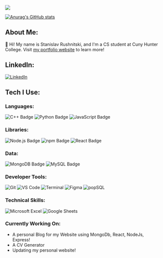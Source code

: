 <a href="https://visitcount.itsvg.in">
  <img src="https://visitcount.itsvg.in/api?id=Stbam&label=Profile%20Views&color=0&icon=8&pretty=false" />
</a>

[![Anurag's GitHub stats](https://github-readme-stats.vercel.app/api?username=stbam)](https://github.com/stbam/github-readme-stats)


## **About Me:**
👋 Hi! My name is Stanislav Rushnitski, and I'm a CS student at Cuny Hunter College. Visit [my portfolio website](https://stbam.github.io) to learn more!

## LinkedIn:
[![LinkedIn](https://img.shields.io/badge/LinkedIn-Profile-blue?style=flat&logo=linkedin)](https://www.linkedin.com/in/stanislav-rushnitski-390455175/)



## **Tech I Use:**
### **Languages:**
![C++ Badge](https://img.shields.io/badge/c%2B%2B-005993.svg?style=for-the-badge&logo=c%2B%2B)
![Python Badge](https://img.shields.io/badge/python-3670A0?style=for-the-badge&logo=python&logoColor=ffd534)
![JavaScript Badge](https://img.shields.io/badge/JavaScript-F7DF1E?style=for-the-badge&logo=javascript&logoColor=black)

### **Libraries:**
![Node.js Badge](https://img.shields.io/badge/Node.js-339933?style=for-the-badge&logo=node.js&logoColor=white)
![npm Badge](https://img.shields.io/badge/npm-CB3837?style=for-the-badge&logo=npm&logoColor=white)
![React Badge](https://img.shields.io/badge/react-%2320232a.svg?style=for-the-badge&logo=react&logoColor=%2361DAFB)

### **Data:**
![MongoDB Badge](https://img.shields.io/badge/MongoDB-47A248?style=for-the-badge&logo=mongodb&logoColor=white)
![MySQL Badge](https://img.shields.io/badge/MySQL-4479A1?style=for-the-badge&logo=mysql&logoColor=white)

### **Developer Tools:**
![Git](https://img.icons8.com/color/48/000000/git.png)
![VS Code](https://img.icons8.com/color/48/000000/visual-studio-code-2019.png)
![Terminal](https://img.icons8.com/color/48/000000/console.png)
![Figma](https://img.icons8.com/color/48/000000/figma.png)
![popSQL](https://img.icons8.com/color/48/000000/sql.png)



### **Technical Skills:**
![Microsoft Excel](https://img.icons8.com/color/48/000000/microsoft-excel-2019.png)
![Google Sheets](https://img.icons8.com/color/48/000000/google-sheets.png)


### **Currently Working On:**
- A personal Blog for my Website using MongoDb, React, NodeJs, Express!
- A CV Generator
- Updating my personal website!

<!--


**stbam/stbam** is a ✨ _special_ ✨ repository because its `README.md` (this file) appears on your GitHub profile.

Here are some ideas to get you started:

- 🔭 I’m currently working on ...
- 🌱 I’m currently learning ...
- 👯 I’m looking to collaborate on ...
- 🤔 I’m looking for help with ...
- 💬 Ask me about ...
- 📫 How to reach me: ...
- 😄 Pronouns: ...
- ⚡ Fun fact: ...
-->
